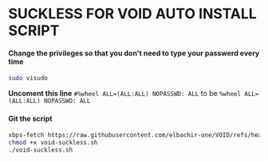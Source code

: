 # SUCKLESS FOR VOID AUTO INSTALL SCRIPT

#### Change the privileges so that you don't need to type your passwerd every time

```bash
sudo visudo
```

**Uncoment this line** `#%wheel ALL=(ALL:ALL) NOPASSWD: ALL` to be
`%wheel ALL=(ALL:ALL) NOPASSWD: ALL`

#### Git the script

```bash
xbps-fetch https://raw.githubusercontent.com/elbachir-one/VOID/refs/heads/main/void-suckless.sh
chmod +x void-suckless.sh
./void-suckless.sh
```
